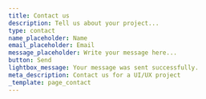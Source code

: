 ```yaml
---
title: Contact us
description: Tell us about your project...
type: contact
name_placeholder: Name
email_placeholder: Email
message_placeholder: Write your message here...
button: Send
lightbox_message: Your message was sent successfully.
meta_description: Contact us for a UI/UX project
_template: page_contact
---
```


